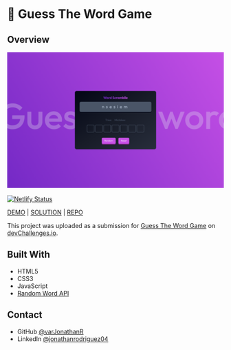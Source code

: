 # 🎲 Guess The Word Game

## Overview

![Guess The Word Game Preview](https://github.com/varJonathanR/word-scramble/blob/main/src/assets/word-scramble_preview.png)

[![Netlify Status](https://api.netlify.com/api/v1/badges/551ea5e8-fc97-4129-835a-ce01c9b094fb/deploy-status)](https://app.netlify.com/sites/word-scramble-varjonathanr/deploys)

[DEMO](https://word-scramble-varjonathanr.netlify.app/) | [SOLUTION](https://devchallenges.io/solution/3411) | [REPO](https://github.com/varJonathanR/word-scramble)

This project was uploaded as a submission for [Guess The Word Game](https://devchallenges.io/challenge/37) on [devChallenges.io](https://devchallenges.io/).

## Built With

- HTML5
- CSS3
- JavaScript
- [Random Word API](https://random-word-api.herokuapp.com/home)

## Contact

- GitHub [@varJonathanR](https://github.com/varJonathanR)
- LinkedIn [@jonathanrodriguez04](https://www.linkedin.com/in/jonathanrodriguez04)